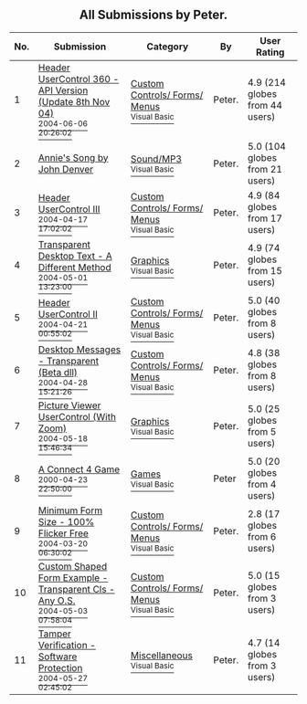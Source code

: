 ﻿<div align="center">

## All Submissions by Peter\.

</div>

No.  | Submission | Category | By   | User Rating
---- | ---------- | -------- | ---- | -----------
1 | [Header UserControl 360 \- API Version \(Update 8th Nov 04\)<br /><sup>2004-06-06 20:26:02</sup>](https://github.com/Planet-Source-Code/peter-header-usercontrol-360-api-version-update-8th-nov-04__1-53508) | [Custom Controls/ Forms/  Menus<br /><sup>Visual Basic</sup>](../ByCategory/custom-controls-forms-menus__1-4.md) | Peter\. | 4.9 (214 globes from 44 users)
2 | [Annie's Song by John Denver<br />](https://github.com/Planet-Source-Code/peter-annie-s-song-by-john-denver__1-53726) | [Sound/MP3<br /><sup>Visual Basic</sup>](../ByCategory/sound-mp3__1-45.md) | Peter\. | 5.0 (104 globes from 21 users)
3 | [Header UserControl III<br /><sup>2004-04-17 17:02:02</sup>](https://github.com/Planet-Source-Code/peter-header-usercontrol-iii__1-53320) | [Custom Controls/ Forms/  Menus<br /><sup>Visual Basic</sup>](../ByCategory/custom-controls-forms-menus__1-4.md) | Peter\. | 4.9 (84 globes from 17 users)
4 | [Transparent Desktop Text \- A Different Method<br /><sup>2004-05-01 13:23:00</sup>](https://github.com/Planet-Source-Code/peter-transparent-desktop-text-a-different-method__1-53509) | [Graphics<br /><sup>Visual Basic</sup>](../ByCategory/graphics__1-46.md) | Peter\. | 4.9 (74 globes from 15 users)
5 | [Header UserControl II<br /><sup>2004-04-21 00:55:02</sup>](https://github.com/Planet-Source-Code/peter-header-usercontrol-ii__1-53296) | [Custom Controls/ Forms/  Menus<br /><sup>Visual Basic</sup>](../ByCategory/custom-controls-forms-menus__1-4.md) | Peter\. | 5.0 (40 globes from 8 users)
6 | [Desktop Messages \- Transparent \(Beta dll\)<br /><sup>2004-04-28 15:21:26</sup>](https://github.com/Planet-Source-Code/peter-desktop-messages-transparent-beta-dll__1-53440) | [Custom Controls/ Forms/  Menus<br /><sup>Visual Basic</sup>](../ByCategory/custom-controls-forms-menus__1-4.md) | Peter\. | 4.8 (38 globes from 8 users)
7 | [Picture Viewer UserControl \(With Zoom\)<br /><sup>2004-05-18 15:46:34</sup>](https://github.com/Planet-Source-Code/peter-picture-viewer-usercontrol-with-zoom__1-54212) | [Graphics<br /><sup>Visual Basic</sup>](../ByCategory/graphics__1-46.md) | Peter\. | 5.0 (25 globes from 5 users)
8 | [A Connect 4 Game<br /><sup>2000-04-23 22:50:00</sup>](https://github.com/Planet-Source-Code/peter-a-connect-4-game__1-7528) | [Games<br /><sup>Visual Basic</sup>](../ByCategory/games__1-38.md) | Peter | 5.0 (20 globes from 4 users)
9 | [Minimum Form Size \- 100% Flicker Free<br /><sup>2004-03-20 06:30:02</sup>](https://github.com/Planet-Source-Code/peter-minimum-form-size-100-flicker-free__1-52504) | [Custom Controls/ Forms/  Menus<br /><sup>Visual Basic</sup>](../ByCategory/custom-controls-forms-menus__1-4.md) | Peter\. | 2.8 (17 globes from 6 users)
10 | [Custom Shaped Form Example \- Transparent  Cls \- Any O\.S\.<br /><sup>2004-05-03 07:58:04</sup>](https://github.com/Planet-Source-Code/peter-custom-shaped-form-example-transparent-cls-any-o-s__1-53522) | [Custom Controls/ Forms/  Menus<br /><sup>Visual Basic</sup>](../ByCategory/custom-controls-forms-menus__1-4.md) | Peter\. | 5.0 (15 globes from 3 users)
11 | [Tamper Verification \- Software Protection<br /><sup>2004-05-27 02:45:02</sup>](https://github.com/Planet-Source-Code/peter-tamper-verification-software-protection__1-54045) | [Miscellaneous<br /><sup>Visual Basic</sup>](../ByCategory/miscellaneous__1-1.md) | Peter\. | 4.7 (14 globes from 3 users)
